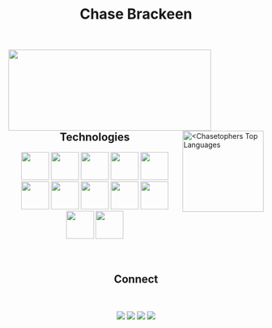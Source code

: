 <h1 align="center">Chase Brackeen</h1>
<br>
<br>
<!-- Stats -- source: https://github.com/anuraghazra/github-readme-stats -->
<div>
        <!-- GitHub Stats -->
        <img align="left" height="160" width="400" src="https://github-readme-stats.vercel.app/api?username=Chasetopher&count_private=true&theme=city_lights"/>
        <!-- Top Languages  -->
        <a href="#"><img align="right" alt="<Chasetophers Top Languages" src="https://github-readme-stats.vercel.app/api/top-langs/?username=Chasetopher&langs_count=10&layout=compact&theme=city_lights&hide_border=true&bg_color=0D1117&title_color=6A4DFF&icon_color=6A4DFF" height="160"/></a>
</div>  
<br>
<br>
<br>
<br>
<br>
<br>
<br>
<h2 align="center">Technologies</h2>
<div align="center">
<!--  JS  -->
  <img src="https://cdn.jsdelivr.net/gh/devicons/devicon/icons/javascript/javascript-plain.svg" height="55" width="auto" />
<!--  CSS  -->
  <img src="https://cdn.jsdelivr.net/gh/devicons/devicon/icons/css3/css3-original.svg" height="55" width="auto" />
<!--  HTML  -->
  <img src="https://cdn.jsdelivr.net/gh/devicons/devicon/icons/html5/html5-original.svg" height="55" width="auto" />
<!--  React  -->
  <img src="https://cdn.jsdelivr.net/gh/devicons/devicon/icons/react/react-original.svg" height="55" width="auto" />
<!--  MongoDB  -->
  <img src="https://cdn.jsdelivr.net/gh/devicons/devicon/icons/mongodb/mongodb-original-wordmark.svg" height="55" width="auto" />
<!--  Express  -->
  <img src="https://cdn.jsdelivr.net/gh/devicons/devicon/icons/express/express-original.svg" height="55" width="auto" />
<!--  Node  -->
  <img src="https://cdn.jsdelivr.net/gh/devicons/devicon/icons/nodejs/nodejs-original.svg" height="55" width="auto" />
<!--  GraphQL  -->
  <img src="https://cdn.jsdelivr.net/gh/devicons/devicon/icons/graphql/graphql-plain.svg" height="55" width="auto" />
<!--  MySQL  -->
  <img src="https://cdn.jsdelivr.net/gh/devicons/devicon/icons/mysql/mysql-original-wordmark.svg" height="55" width="auto" />
<!--  MUI  -->
  <img src="https://cdn.jsdelivr.net/gh/devicons/devicon/icons/materialui/materialui-original.svg" height="55" width="auto" />
<!--  Bootstrap  -->
  <img src="https://cdn.jsdelivr.net/gh/devicons/devicon/icons/bootstrap/bootstrap-plain.svg" height="55" width="auto" />
<!--  Git  -->
  <img src="https://cdn.jsdelivr.net/gh/devicons/devicon/icons/git/git-original.svg" height="55" width="auto" />
</div>
<br>
<br>
<h2 align="center">Connect</h2>
<br>
<br>
<div align="center">
  <a href="mailto:chase.brackeen@gmail.com" target="_blank"><img src="https://img.shields.io/badge/-Email-CC6600?style=plastic&logo=gmail&logoColor=white"></a>
  <a href="https://www.linkedin.com/in/chase-brackeen" target="_blank"><img src="https://img.shields.io/badge/-LinkedIn-blue?style=plastic&logo=linkedin&logoColor=white"></a>
  <a href="https://github.com/Chasetopher" target="_blank"><img src="https://img.shields.io/badge/GitHub-0D1117?style=plastic&logo=GitHub&logoColor=white"></a>
  <a href="https://chasetopher.github.io/React-Portfolio/" target="_blank"><img src="https://img.shields.io/badge/Portfolio-%23000000.svg?style=plastic&logo=firefox&logoColor=white"></a>
</div>
